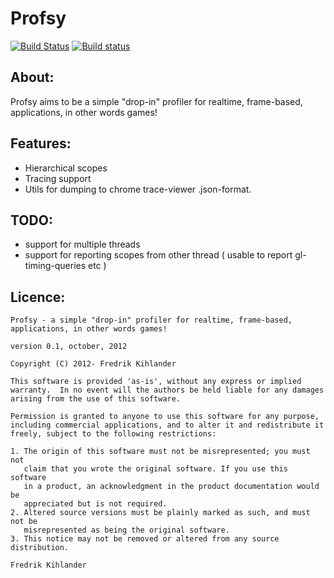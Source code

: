 # Profsy

[![Build Status](https://travis-ci.org/wc-duck/profsy.svg?branch=master)](https://travis-ci.org/wc-duck/profsy)
[![Build status](https://ci.appveyor.com/api/projects/status/khiq6pjx8g06psl3)](https://ci.appveyor.com/project/wc-duck/profsy)

## About:
Profsy aims to be a simple "drop-in" profiler for realtime, frame-based, applications, in other words games!

## Features:
- Hierarchical scopes
- Tracing support
- Utils for dumping to chrome trace-viewer .json-format.

## TODO:
- support for multiple threads
- support for reporting scopes from other thread ( usable to report gl-timing-queries etc )

## Licence:

```
Profsy - a simple "drop-in" profiler for realtime, frame-based, applications, in other words games!

version 0.1, october, 2012

Copyright (C) 2012- Fredrik Kihlander

This software is provided 'as-is', without any express or implied
warranty.  In no event will the authors be held liable for any damages
arising from the use of this software.

Permission is granted to anyone to use this software for any purpose,
including commercial applications, and to alter it and redistribute it
freely, subject to the following restrictions:

1. The origin of this software must not be misrepresented; you must not
   claim that you wrote the original software. If you use this software
   in a product, an acknowledgment in the product documentation would be
   appreciated but is not required.
2. Altered source versions must be plainly marked as such, and must not be
   misrepresented as being the original software.
3. This notice may not be removed or altered from any source distribution.

Fredrik Kihlander
```


